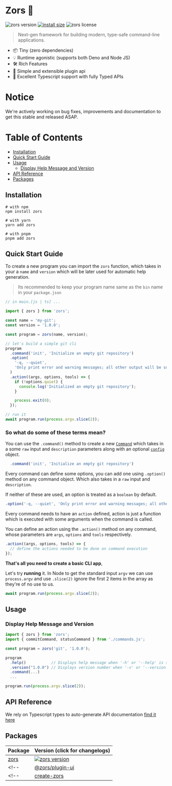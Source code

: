 # Zors 🥇

![zors version](https://img.shields.io/npm/v/zors)
[![install size](https://packagephobia.com/badge?p=zors)](https://packagephobia.com/result?p=zors)
![zors license](https://img.shields.io/github/license/sidwebworks/zors)

> Next-gen framework for building modern, type-safe command-line applications.

- 📦 Tiny (zero dependencies)
- 💡 Runtime agonistic (supports both Deno and Node JS)
- 🛠️ Rich Features
- 🔩 Simple and extensible plugin api
- 🔑 Excellent Typescript support with fully Typed APIs

# Notice

We're actively working on bug fixes, improvements and documentation to get this stable and released ASAP.

# Table of Contents

- [Installation](#installation)
- [Quick Start Guide](#quick-start-guide)
- [Usage](#usage)
  - [Display Help Message and Version](#display-help-message-and-version)
- [API Reference](#api-reference)
- [Packages](#packages)
<!-- - [Contributing](#contributing) -->

## Installation

```shell
# with npm
npm install zors

# with yarn
yarn add zors

# with pnpm
pnpm add zors
```

## Quick Start Guide

To create a new program you can import the `zors` function, which takes in your a `name` and `version`
which will be later used for automatic help generation.

> Its recommended to keep your program name same as the `bin` name in your `package.json`

```ts
// in main.[js | ts] ...

import { zors } from 'zors';

const name = 'my-git';
const version = '1.0.0';

const program = zors(name, version);

// let's build a simple git cli
program
  .command('init', 'Initialize an empty git repository')
  .option(
    '-q, --quiet',
    'Only print error and warning messages; all other output will be suppressed.'
  )
  .action((args, options, tools) => {
    if (!options.quiet) {
      console.log('Initialized an empty git repository');
    }

    process.exit(0);
  });

// run it
await program.run(process.argv.slice(2));
```

### So what do some of these terms mean?

You can use the `.command()` method to create a new [`Command`]() which takes in a some `raw` input and `description` parameters along with an optional [`config`](###command-config) object.

```ts
  .command('init', 'Initialize an empty git repository')
```

Every command can define some options, you can add one using `.option()` method on any command object. Which also takes in a `raw` input and `description`.

<!-- > options and arguments with angled `<>` brackets are treated as required and will be validated, where as square `[]` brackets are treated as optional.  -->

If neither of these are used, an option is treated as a `boolean` by default.

```ts
.option('-q, --quiet', 'Only print error and warning messages; all other output will be suppressed.')
```

Every command needs to have an `action` defined, action is just a function which is executed with some arguments when the command is called.

You can define an action using the `.action()` method on any command, whose parameters are `args`, `options` and `tools` respectively.

```ts
.action((args, options, tools) => {
  // define the actions needed to be done on command execution
});
```

**That's all you need to create a basic CLI app**,

Let's try **running** it. In Node to get the standard input `argv` we can use `process.argv` and use `.slice(2)` ignore the first 2 items in the array as they're of no use to us.

```ts
await program.run(process.argv.slice(2));
```

## Usage

### Display Help Message and Version

```ts
import { zors } from 'zors';
import { commitCommand, statusCommand } from './commands.js';

const program = zors('git', '1.0.0');

program
  .help()           // Displays help message when '-h' or '--help' is specified
  .version("1.0.0") // Displays version number when '-v' or '--version' is specified
  .command(...)
  ...

program.run(process.argv.slice(2));
```

## API Reference

We rely on Typescript types to auto-generate API documentation [find it here](https://paka.dev/npm/zors)

## Packages

| Package | Version (click for changelogs) |
|---|----|
| [zors](packages/core) | [![zors version](https://img.shields.io/npm/v/zors.svg?label=%20)](packages/core/CHANGELOG.md) |
<!--                  | [@zors/plugin-ui](packages/plugin-ui)                                                          | [![plugin-ui version](https://img.shields.io/npm/v/@zors/plugin-react.svg?label=%20)](packages/plugin-react/CHANGELOG.md) | --> 
<!--                  | [create-zors](packages/create-zors)                                                            | [![create-zors version](https://img.shields.io/npm/v/create-vite.svg?label=%20)](packages/create-vite/CHANGELOG.md)       | --> 
